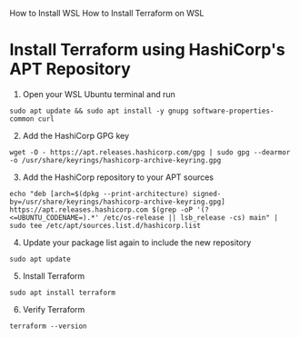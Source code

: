 How to Install WSL
How to Install Terraform on WSL
# Install Terraform using HashiCorp's APT Repository  

1. Open your WSL Ubuntu terminal and run  

```
sudo apt update && sudo apt install -y gnupg software-properties-common curl
```

2. Add the HashiCorp GPG key  

```
wget -O - https://apt.releases.hashicorp.com/gpg | sudo gpg --dearmor -o /usr/share/keyrings/hashicorp-archive-keyring.gpg
```


3. Add the HashiCorp repository to your APT sources

```
echo "deb [arch=$(dpkg --print-architecture) signed-by=/usr/share/keyrings/hashicorp-archive-keyring.gpg] https://apt.releases.hashicorp.com $(grep -oP '(?<=UBUNTU_CODENAME=).*' /etc/os-release || lsb_release -cs) main" | sudo tee /etc/apt/sources.list.d/hashicorp.list
```

4. Update your package list again to include the new repository

```
sudo apt update
```


5. Install Terraform

```
sudo apt install terraform
```


6. Verify Terraform

```
terraform --version
```

   
